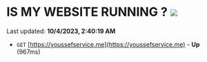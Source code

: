 # IS MY WEBSITE RUNNING ? [![](https://img.shields.io/static/v1?label=Sponsor&message=%E2%9D%A4&logo=GitHub&color=%23fe8e86)](https://github.com/sponsors/<username>)

Last updated: **10/4/2023, 2:40:19 AM**

- `GET` [https://youssefservice.me](https://youssefservice.me) - **Up** (967ms)
